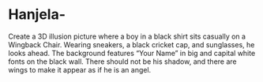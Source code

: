 # Hanjela-
Create a 3D illusion picture where a boy in a black shirt sits casually on a Wingback Chair. Wearing sneakers, a black cricket cap, and sunglasses, he looks ahead. The background features “Your Name” in big and capital white fonts on the black wall. There should not be his shadow, and there are wings to make it appear as if he is an angel.
